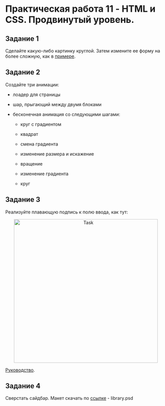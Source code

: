 # Практическая работа 11 - HTML и CSS. Продвинутый уровень.

## Задание 1

Сделайте какую-либо картинку круглой. Затем измените ее форму на более сложную, как в [примере](http://jsbin.com/kigepuzezo/edit?html,css,output).

## Задание 2

Создайте три анимации:

-   лоадер для страницы

-   шар, прыгающий между двумя блоками

-   бесконечная анимация со следующими шагами:

    -   круг с градиентом

    -   квадрат

    -   смена градиента

    -   изменение размера и искажение

    -   вращение

    -   изменение градиента

    -   круг

## Задание 3

Реализуйте плавающую подпись к полю ввода, как тут:

<p align="center">
    <img
        width='450'
        title='Task'
        src="http://dribbble.s3.amazonaws.com/users/6410/screenshots/1254439/form-animation-_gif_.gif"
    />
</p>

[Руководство](https://snook.ca/archives/html_and_css/floated-label-pattern-css).

## Задание 4
Сверстать сайдбар. Макет скачать по [ссылке](https://drive.google.com/drive/folders/1NS38C7K_qvMdKjj85KeeUXjfVk3yCiQB?usp=sharing) - library.psd